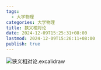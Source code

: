 ```yaml
---
tags:
  - 大学物理
categories: 大学物理
title: 狭义相对论
date: 2024-12-09T15:25:31+08:00
lastmod: 2024-12-09T15:26:11+08:00
publish: true
---
```


![狭义相对论.excalidraw](./%E7%8B%AD%E4%B9%89%E7%9B%B8%E5%AF%B9%E8%AE%BA.svg)
